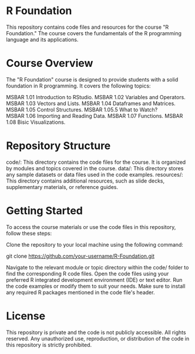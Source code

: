 

# R Foundation

This repository contains code files and resources for the course "R Foundation." The course covers the fundamentals of the R programming language and its applications.

# Course Overview

The "R Foundation" course is designed to provide students with a solid foundation in R programming. It covers the following topics:

MSBAR 1.01 Introduction to RStudio. 
MSBAR 1.02 Variables and Operators.  
MSBAR 1.03 Vectors and Lists. 
MSBAR 1.04 Dataframes and Matrices. 
MSBAR 1.05 Control Structures. 
MSBAR 1.05.5 What to Watch?  
MSBAR 1.06 Importing and Reading Data. 
MSBAR 1.07 Functions. 
MSBAR 1.08 Bisic Visualizations. 

# Repository Structure

code/: This directory contains the code files for the course. It is organized by modules and topics covered in the course.
data/: This directory stores any sample datasets or data files used in the code examples.
resources/: This directory contains additional resources, such as slide decks, supplementary materials, or reference guides.

# Getting Started

To access the course materials or use the code files in this repository, follow these steps:

Clone the repository to your local machine using the following command:

git clone https://github.com/your-username/R-Foundation.git

Navigate to the relevant module or topic directory within the code/ folder to find the corresponding R code files.
Open the code files using your preferred R integrated development environment (IDE) or text editor.
Run the code examples or modify them to suit your needs. Make sure to install any required R packages mentioned in the code file's header.

# License

This repository is private and the code is not publicly accessible. All rights reserved. Any unauthorized use, reproduction, or distribution of the code in this repository is strictly prohibited. 



